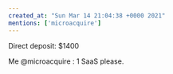 ```yaml
---
created_at: "Sun Mar 14 21:04:38 +0000 2021"
mentions: ['microacquire']
---
```


Direct deposit: $1400

Me @microacquire : 1 SaaS please.